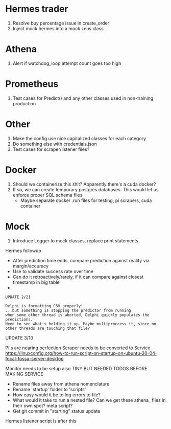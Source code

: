 # Hermes trader
1. Resolve buy percentage issue in create_order
2. Inject mock hermes into a mock zeus class

# Athena
1. Alert if watchdog_loop attempt count goes too high
# Prometheus
1. Test cases for Predict() and any other classes used in non-training production

# Other
1. Make the config use nice capitalized classes for each category
2. Do something else with credentials.json 
4. Test cases for scraper/listener files?

# Docker
1. Should we containerize this shit? Apparently there's a cuda docker?
2. If so, we can create temporary postgres databases. This would let us enforce proper SQL schema files
    - Maybe separate docker .run files for testing, pi scrapers, cuda container
# Mock
1. Introduce Logger to mock classes, replace print statements

Hermes followup

- After prediction time ends, compare prediction against reality via margin/accuracy
- Use to validate success rate over time
- Can do it retroactively/rarely, if it can compare against closest timestamp in big table
- 

    UPDATE 2/21

    Delphi is formatting CSV properly!
    ...but something is stopping the predictor from running
    when some other thread is aborted, Delphi quickly populates the predictions.
    Need to see what's holding it up. Maybe multiproccess it, since no other threads are touching that file?



UPDATE 3/10

Pi's are nearing perfection
Scraper needs to be converted to Service
https://linuxconfig.org/how-to-run-script-on-startup-on-ubuntu-20-04-focal-fossa-server-desktop

Monitor needs to be setup also
TINY BUT NEEDED TODOS BEFORE MAKING SERVICE
- Rename files away from athena nomenclature
- Rename 'startup' folder to 'scripts' 
- How easy would it be to log errors to file?
- What would it take to run a nested file? Can we get these athena_ files in their own spot? meta script?
- Get git commit in "starting" status update


Hermes listener script is after this